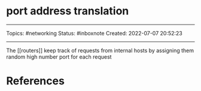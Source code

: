# port address translation
---
Topics: #networking
Status: #inboxnote
Created: 2022-07-07 20:52:23

---

The [[routers]] keep track of requests from internal hosts by assigning them random high number port for each request

# References
